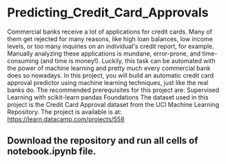 # Predicting_Credit_Card_Approvals
Commercial banks receive a lot of applications for credit cards. Many of them get rejected for many reasons, like high loan balances, low income levels, or too many inquiries on an individual's credit report, for example. Manually analyzing these applications is mundane, error-prone, and time-consuming (and time is money!). Luckily, this task can be automated with the power of machine learning and pretty much every commercial bank does so nowadays. In this project, you will build an automatic credit card approval predictor using machine learning techniques, just like the real banks do.  The recommended prerequisites for this project are:  Supervised Learning with scikit-learn pandas Foundations The dataset used in this project is the Credit Card Approval dataset from the UCI Machine Learning Repository.
The project is available is at: https://learn.datacamp.com/projects/558
## Download the repository and run all cells of notebook.ipynb file.
